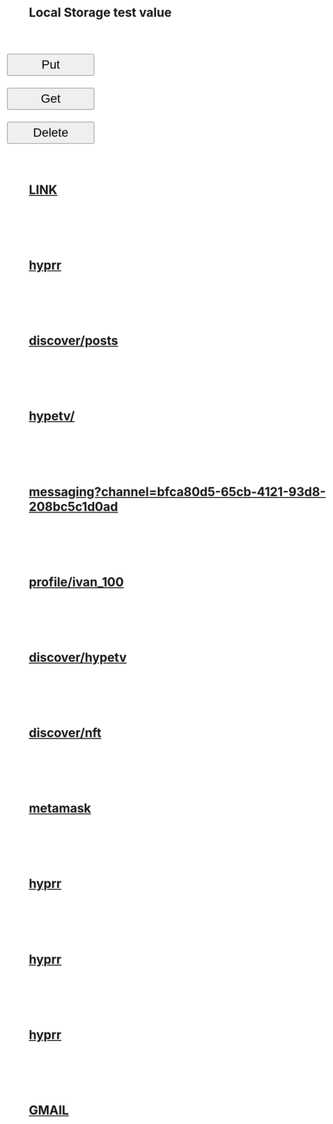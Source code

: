 
<html>
<head>
<title>
Hello there!
</title>

<style type="text/css">
 h1 {
     font-size: 2em;
     background-color: #fff;
     padding: 50px;
     max-width: 100%;
 }

html {
    font-family: sans-serif;
    -ms-text-size-adjust: 100%;
    -webkit-text-size-adjust: 100%;
    max-width: 100%;
}
body {
    max-width: 100%;
    word-wrap: break-word;
}
button {
    width: 200px;
    height: 50px;
    font-size: 1em;
}
p {
font-size: 2em;
}
</style>
</head>
<body bgcolor="#fff">
<h1 id="title">
</h1>

<h1 id="localStorageTitle">
</h1>

 <h1>Local Storage test value
</h1>
<p><button onclick="putTestValueToLocalStorage()">Put</button></p>
<p id="putState"></p>
 
<p><button onclick="getTestValueFromLocalStorage()">Get</button></p>
<p id="localStorageValue"></p>

<p><button onclick="deleteTestValueToLocalStorage()">Delete</button></p>
 <p id="deleteState"></p>
 
 <h1><a href="https://sokortov.github.io/urlParser?new=true">LINK</a></h1>

 <h1><a href="hyprr://">hyprr</a></h1>
 <h1><a href="hyprr://discover/posts">discover/posts</a></h1>
 <h1><a href="hyprr://hypetv/">hypetv/</a></h1>
 <h1><a href="hyprr://messaging?channel=bfca80d5-65cb-4121-93d8-208bc5c1d0ad">messaging?channel=bfca80d5-65cb-4121-93d8-208bc5c1d0ad</a></h1>
 <h1><a href="hyprr://profile/ivan_100">profile/ivan_100</a></h1>
 <h1><a href="hyprr://discover/hypetv">discover/hypetv</a></h1>
 <h1><a href="hyprr://discover/nft">discover/nft</a></h1>
 <h1><a href="dapp://www.google.com/">metamask</a></h1>
 <h1><a href="hyprr://">hyprr</a></h1>
 <h1><a href="hyprr://">hyprr</a></h1>
 <h1><a href="hyprr://">hyprr</a></h1>
 <h1><a href="googlegmail://">GMAIL</a></h1>

<script>
function parseURLParams(url) {
    var queryStart = url.indexOf("?") + 1,
        queryEnd   = url.indexOf("#") + 1 || url.length + 1,
        query = url.slice(queryStart, queryEnd - 1),
        pairs = query.replace(/\+/g, " ").split("&"),
        parms = {}, i, n, v, nv;

    if (query === url || query === "") return;

    for (i = 0; i < pairs.length; i++) {
        nv = pairs[i].split("=", 2);
        n = decodeURIComponent(nv[0]);
        v = decodeURIComponent(nv[1]);

        if (!parms.hasOwnProperty(n)) parms[n] = [];
        parms[n].push(nv.length === 2 ? v : null);
    }
    return parms;
}

document.getElementById("title").innerHTML = JSON.stringify(parseURLParams(location.href));


function lsLocalStorageEnabled(){
    var test = 'test1';
    try {
        localStorage.setItem(test, test);
        localStorage.removeItem(test);
        return "enabled";
    } catch(e) {
        return "disabled";
    }
}

document.getElementById("localStorageTitle").innerHTML = ("Local storage " + lsLocalStorageEnabled());
                                 
function getTestValueFromLocalStorage() {
var val = localStorage.getItem('test');
if (val) {
document.getElementById("localStorageValue").innerHTML = val;
} else {
document.getElementById("localStorageValue").innerHTML = "error";
}
};

function putTestValueToLocalStorage(){
var test = 'test';
localStorage.setItem(test, test);
document.getElementById("putState").innerHTML = "done";
};

function deleteTestValueToLocalStorage(){
var test = 'test';
localStorage.removeItem(test, test);
document.getElementById("deleteState").innerHTML = "done";
};
</script>

<script
  async
  src="https://dev.i10x.ai/widget.js"
  data-src="https://dev.i10x.ai/embed/chatbot/1f0832f4-02bb-64a7-940d-819e05d11d55/widget"
  data-position="top-left"
></script>

</body>
</html>


